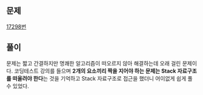 ## 문제
[17298번](https://www.acmicpc.net/problem/17298)

## 풀이

문제는 짧고 간결하지만 명쾌한 알고리즘이 떠오르지 않아 해결하는데 오래 걸린 문제이다. 코딩테스트 강의를 들으며 **2개의 요소끼리 짝을 지어야 하는 문제는 Stack 자료구조를 떠올려야 한다**는 것을 기억하고 Stack 자료구조로 접근을 했더니 어이없게 쉽게 풀 수 있었다.

